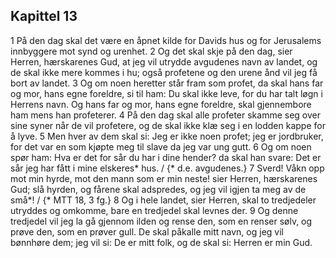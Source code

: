 ## Kapittel 13

1 På den dag skal det være en åpnet kilde for Davids hus og for Jerusalems innbyggere mot synd og urenhet.
2 Og det skal skje på den dag, sier Herren, hærskarenes Gud, at jeg vil utrydde avgudenes navn av landet, og de skal ikke mere kommes i hu; også profetene og den urene ånd vil jeg få bort av landet.
3 Og om noen heretter står fram som profet, da skal hans far og mor, hans egne foreldre, si til ham: Du skal ikke leve, for du har talt løgn i Herrens navn. Og hans far og mor, hans egne foreldre, skal gjennembore ham mens han profeterer.
4 På den dag skal alle profeter skamme seg over sine syner når de vil profetere, og de skal ikke klæ seg i en lodden kappe for å lyve.
5 Men hver av dem skal si: Jeg er ikke noen profet; jeg er jordbruker, for det var en som kjøpte meg til slave da jeg var ung gutt.
6 Og om noen spør ham: Hva er det for sår du har i dine hender? da skal han svare: Det er sår jeg har fått i mine elskeres* hus. / {* d.e. avgudenes.}
7 Sverd! Våkn opp mot min hyrde, mot den mann som er min neste! sier Herren, hærskarenes Gud; slå hyrden, og fårene skal adspredes, og jeg vil igjen ta meg av de små*! / {* MTT 18, 3 fg.}
8 Og i hele landet, sier Herren, skal to tredjedeler utryddes og omkomme, bare en tredjedel skal levnes der.
9 Og denne tredjedel vil jeg la gå gjennom ilden og rense den, som en renser sølv, og prøve den, som en prøver gull. De skal påkalle mitt navn, og jeg vil bønnhøre dem; jeg vil si: De er mitt folk, og de skal si: Herren er min Gud.

